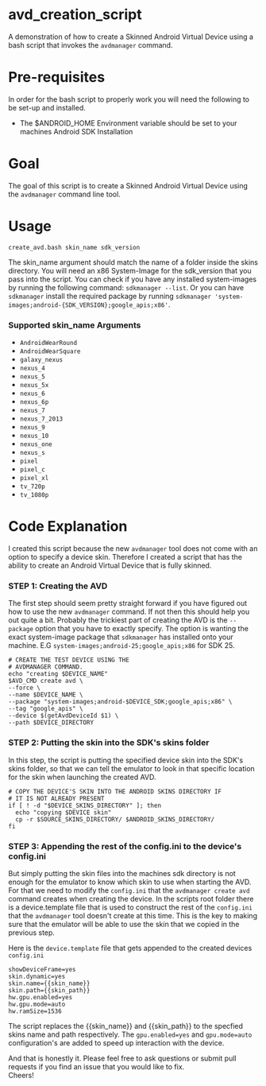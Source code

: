 # avd_creation_script
A demonstration of how to create a Skinned Android Virtual Device using a bash script that invokes the `avdmanager` command.

# Pre-requisites
In order for the bash script to properly work you will need the following to be set-up and installed.
* The $ANDROID_HOME Environment variable should be set to your machines Android SDK Installation

# Goal
The goal of this script is to create a Skinned Android Virtual Device using the `avdmanager` command line tool.

# Usage
`create_avd.bash skin_name sdk_version`  
  
The skin_name argument should match the name of a folder inside the skins directory. You will need an x86 System-Image for the sdk_version that you pass into the script. You can check if you have any installed system-images by running the following command: `sdkmanager --list`. Or you can have `sdkmanager` install the required package by running `sdkmanager 'system-images;android-{SDK_VERSION};google_apis;x86'`.

### Supported skin_name Arguments
* `AndroidWearRound`
* `AndroidWearSquare`
* `galaxy_nexus`
* `nexus_4`
* `nexus_5`
* `nexus_5x`
* `nexus_6`
* `nexus_6p`
* `nexus_7`
* `nexus_7_2013`
* `nexus_9`
* `nexus_10`
* `nexus_one`
* `nexus_s`
* `pixel`
* `pixel_c`
* `pixel_xl`
* `tv_720p`
* `tv_1080p`

# Code Explanation
I created this script because the new `avdmanager` tool does not come with an option to specify a device skin. Therefore I created a script that has the ability to create an Android Virtual Device that is fully skinned.

### STEP 1: Creating the AVD
The first step should seem pretty straight forward if you have figured out how to use the new `avdmanager` command. If not then this should help you out quite a bit. Probably the trickiest part of creating the AVD is the `--package` option that you have to exactly specify. The option is wanting the exact system-image package that `sdkmanager` has installed onto your machine. E.G `system-images;android-25;google_apis;x86` for SDK 25.
```
# CREATE THE TEST DEVICE USING THE
# AVDMANAGER COMMAND.
echo "creating $DEVICE_NAME"
$AVD_CMD create avd \
--force \
--name $DEVICE_NAME \
--package "system-images;android-$DEVICE_SDK;google_apis;x86" \
--tag "google_apis" \
--device $(getAvdDeviceId $1) \
--path $DEVICE_DIRECTORY
```
### STEP 2: Putting the skin into the SDK's skins folder
In this step, the script is putting the specified device skin into the SDK's skins folder, so that we can tell the emulator to look in that specific location for the skin when launching the created AVD.
```
# COPY THE DEVICE'S SKIN INTO THE ANDROID SKINS DIRECTORY IF
# IT IS NOT ALREADY PRESENT
if [ ! -d "$DEVICE_SKINS_DIRECTORY" ]; then
  echo "copying $DEVICE skin"
  cp -r $SOURCE_SKINS_DIRECTORY/ $ANDROID_SKINS_DIRECTORY/
fi
  ```
### STEP 3: Appending the rest of the config.ini to the device's config.ini
But simply putting the skin files into the machines sdk directory is not enough for the emulator to know which skin to use when starting the AVD. For that we need to modify the `config.ini` that the `avdmanager create avd` command creates when creating the device. In the scripts root folder there is a device.template file that is used to construct the rest of the `config.ini` that the `avdmanager` tool doesn't create at this time. This is the key to making sure that the emulator will be able to use the skin that we copied in the previous step.  
  
Here is the `device.template` file that gets appended to the created devices `config.ini`  
```
showDeviceFrame=yes
skin.dynamic=yes
skin.name={{skin_name}}
skin.path={{skin_path}}
hw.gpu.enabled=yes
hw.gpu.mode=auto
hw.ramSize=1536
```
The script replaces the {{skin_name}} and {{skin_path}} to the specfied skins name and path respectively. The `gpu.enabled=yes` and `gpu.mode=auto` configuration's are added to speed up interaction with the device.  
  
And that is honestly it. Please feel free to ask questions or submit pull requests if you find an issue that you would like to fix.  
Cheers!
